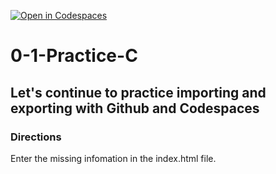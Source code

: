 [![Open in Codespaces](https://classroom.github.com/assets/launch-codespace-2972f46106e565e64193e422d61a12cf1da4916b45550586e14ef0a7c637dd04.svg)](https://classroom.github.com/open-in-codespaces?assignment_repo_id=20426279)
# 0-1-Practice-C

## Let's continue to practice importing and exporting with Github and Codespaces

### Directions
Enter the missing infomation in the index.html file.  
